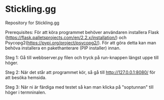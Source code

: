 # Stickling.gg
Repository for Stickling.gg

Prerequisites:
För att köra programmet behöver användaren installera Flask (https://flask.palletsprojects.com/en/2.2.x/installation/)
och Psycopg2(https://pypi.org/project/psycopg2/). För att göra detta kan man behöva installera en pakethanterare (PIP installer)
innan.

Steg 1:
Gå till webbserver.py filen och tryck på run-knappen längst uppe till höger.

Steg 2:
När det står att programmet kör, så gå till http://127.0.0.1:8080/ för att besöka hemsida.

Steg 3: 
När ni är färdiga med testet så kan man klicka på "soptunnan" till höger i termninalen.
